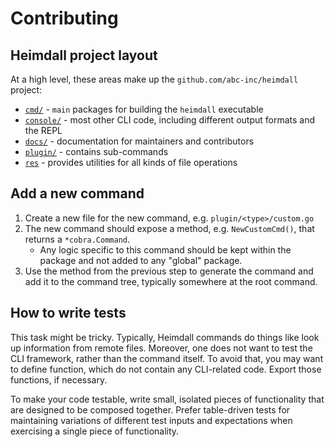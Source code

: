 # Contributing

## Heimdall project layout

At a high level, these areas make up the `github.com/abc-inc/heimdall` project:

- [`cmd/`](../cmd) - `main` packages for building the `heimdall` executable
- [`console/`](../console) - most other CLI code, including different output formats and the REPL
- [`docs/`](../docs) - documentation for maintainers and contributors
- [`plugin/`](../plugin) - contains sub-commands
- [`res`](../res) - provides utilities for all kinds of file operations

## Add a new command

1. Create a new file for the new command, e.g. `plugin/<type>/custom.go`
2. The new command should expose a method, e.g. `NewCustomCmd()`, that returns a `*cobra.Command`.
   * Any logic specific to this command should be kept within the package and not added to any "global" package.
3. Use the method from the previous step to generate the command and add it to the command tree,
   typically somewhere at the root command.

## How to write tests

This task might be tricky.
Typically, Heimdall commands do things like look up information from remote files.
Moreover, one does not want to test the CLI framework, rather than the command itself.
To avoid that, you may want to define function, which do not contain any CLI-related code.
Export those functions, if necessary.

To make your code testable, write small, isolated pieces of functionality that are designed to be composed together.
Prefer table-driven tests for maintaining variations of different test inputs and expectations
when exercising a single piece of functionality.
